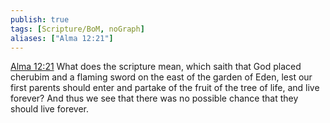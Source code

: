 ```yaml
---
publish: true
tags: [Scripture/BoM, noGraph]
aliases: ["Alma 12:21"]
---
```

[Alma 12:21](https://churchofjesuschrist.org/study/scriptures/bofm/alma/12?lang=eng&id=p21#p21) What does the scripture mean, which saith that God placed cherubim and a flaming sword on the east of the garden of Eden, lest our first parents should enter and partake of the fruit of the tree of life, and live forever? And thus we see that there was no possible chance that they should live forever.
